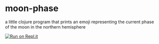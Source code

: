 # moon-phase
a little clojure program that prints an emoji representing the current phase of the moon in the northern hemisphere

[![Run on Repl.it](https://repl.it/badge/github/nicholascc/moon-phase)](https://repl.it/github/nicholascc/moon-phase)
